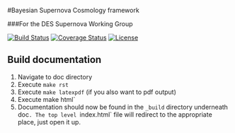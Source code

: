 #Bayesian Supernova Cosmology framework

###For the DES Supernova Working Group

[![Build Status](https://travis-ci.org/dessn/abc.svg?style=flat&branch=master)](https://travis-ci.org/dessn/abc)
[![Coverage Status](https://coveralls.io/repos/github/dessn/abc/badge.svg?branch=master)](https://coveralls.io/github/dessn/abc?branch=master)
[![License](http://img.shields.io/badge/license-MIT-blue.svg?style=flat)](https://github.com/dessn/abc/blob/master/LICENSE)

## Build documentation


1. Navigate to doc directory
2. Execute `make rst`
3. Execute `make latexpdf` (if you also want to pdf output)
4. Execute make html`
5. Documentation should now be found in the `_build` directory underneath doc`.
   The top level `index.html` file will redirect to the appropriate place, just open it up.